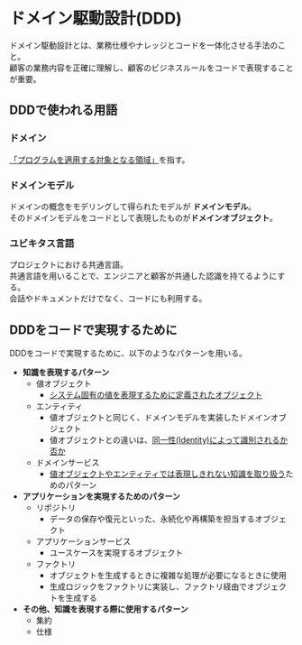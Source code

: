# ドメイン駆動設計(DDD)
ドメイン駆動設計とは、業務仕様やナレッジとコードを一体化させる手法のこと。  
顧客の業務内容を正確に理解し、顧客のビジネスルールをコードで表現することが重要。  

## DDDで使われる用語
### ドメイン
<u>「プログラムを適用する対象となる領域」</u>を指す。  

### ドメインモデル
ドメインの概念をモデリングして得られたモデルが **ドメインモデル**。  
そのドメインモデルをコードとして表現したものが**ドメインオブジェクト**。

### ユビキタス言語
プロジェクトにおける共通言語。  
共通言語を用いることで、エンジニアと顧客が共通した認識を持てるようにする。  
会話やドキュメントだけでなく、コードにも利用する。  

## DDDをコードで実現するために
DDDをコードで実現するために、以下のようなパターンを用いる。

- **知識を表現するパターン**
  - 値オブジェクト
    - <u>システム固有の値を表現するために定義されたオブジェクト</u>
  - エンティティ
    - 値オブジェクトと同じく、ドメインモデルを実装したドメインオブジェクト
    - 値オブジェクトとの違いは、<u>同一性(Identity)によって識別されるか否か</u>
  - ドメインサービス
    - <u>値オブジェクトやエンティティでは表現しきれない知識を取り扱う</u>ためのパターン
- **アプリケーションを実現するためのパターン**
  - リポジトリ
    - データの保存や復元といった、永続化や再構築を担当するオブジェクト
  - アプリケーションサービス
    - ユースケースを実現するオブジェクト
  - ファクトリ
    - オブジェクトを生成するときに複雑な処理が必要になるときに使用
    - 生成ロジックをファクトリに実装し、ファクトリ経由でオブジェクトを生成する
- **その他、知識を表現する際に使用するパターン**
  - 集約
  - 仕様



